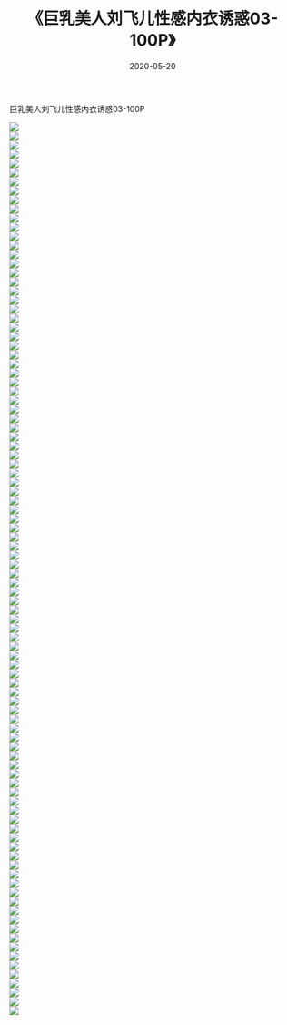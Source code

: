 ﻿---
layout: post
title:  《巨乳美人刘飞儿性感内衣诱惑03-100P》
date:   2020-05-20
img: http://img.660000.xyz/Sharelink/性感/2020/巨乳美人刘飞儿性感内衣诱惑03-100P/000.jpg
categories: [美女, 清纯, 唯美]
---

巨乳美人刘飞儿性感内衣诱惑03-100P

  ![](http://img.660000.xyz/Sharelink/性感/2020/巨乳美人刘飞儿性感内衣诱惑03-100P/001.jpg) <br> ![](http://img.660000.xyz/Sharelink/性感/2020/巨乳美人刘飞儿性感内衣诱惑03-100P/002.jpg) <br> ![](http://img.660000.xyz/Sharelink/性感/2020/巨乳美人刘飞儿性感内衣诱惑03-100P/003.jpg) <br> ![](http://img.660000.xyz/Sharelink/性感/2020/巨乳美人刘飞儿性感内衣诱惑03-100P/004.jpg) <br> ![](http://img.660000.xyz/Sharelink/性感/2020/巨乳美人刘飞儿性感内衣诱惑03-100P/005.jpg) <br> ![](http://img.660000.xyz/Sharelink/性感/2020/巨乳美人刘飞儿性感内衣诱惑03-100P/006.jpg) <br> ![](http://img.660000.xyz/Sharelink/性感/2020/巨乳美人刘飞儿性感内衣诱惑03-100P/007.jpg) <br> ![](http://img.660000.xyz/Sharelink/性感/2020/巨乳美人刘飞儿性感内衣诱惑03-100P/008.jpg) <br> ![](http://img.660000.xyz/Sharelink/性感/2020/巨乳美人刘飞儿性感内衣诱惑03-100P/009.jpg) <br> ![](http://img.660000.xyz/Sharelink/性感/2020/巨乳美人刘飞儿性感内衣诱惑03-100P/010.jpg) <br> ![](http://img.660000.xyz/Sharelink/性感/2020/巨乳美人刘飞儿性感内衣诱惑03-100P/011.jpg) <br> ![](http://img.660000.xyz/Sharelink/性感/2020/巨乳美人刘飞儿性感内衣诱惑03-100P/012.jpg) <br> ![](http://img.660000.xyz/Sharelink/性感/2020/巨乳美人刘飞儿性感内衣诱惑03-100P/013.jpg) <br> ![](http://img.660000.xyz/Sharelink/性感/2020/巨乳美人刘飞儿性感内衣诱惑03-100P/014.jpg) <br> ![](http://img.660000.xyz/Sharelink/性感/2020/巨乳美人刘飞儿性感内衣诱惑03-100P/015.jpg) <br> ![](http://img.660000.xyz/Sharelink/性感/2020/巨乳美人刘飞儿性感内衣诱惑03-100P/016.jpg) <br> ![](http://img.660000.xyz/Sharelink/性感/2020/巨乳美人刘飞儿性感内衣诱惑03-100P/017.jpg) <br> ![](http://img.660000.xyz/Sharelink/性感/2020/巨乳美人刘飞儿性感内衣诱惑03-100P/018.jpg) <br> ![](http://img.660000.xyz/Sharelink/性感/2020/巨乳美人刘飞儿性感内衣诱惑03-100P/019.jpg) <br> ![](http://img.660000.xyz/Sharelink/性感/2020/巨乳美人刘飞儿性感内衣诱惑03-100P/020.jpg) <br> ![](http://img.660000.xyz/Sharelink/性感/2020/巨乳美人刘飞儿性感内衣诱惑03-100P/021.jpg) <br> ![](http://img.660000.xyz/Sharelink/性感/2020/巨乳美人刘飞儿性感内衣诱惑03-100P/022.jpg) <br> ![](http://img.660000.xyz/Sharelink/性感/2020/巨乳美人刘飞儿性感内衣诱惑03-100P/023.jpg) <br> ![](http://img.660000.xyz/Sharelink/性感/2020/巨乳美人刘飞儿性感内衣诱惑03-100P/024.jpg) <br> ![](http://img.660000.xyz/Sharelink/性感/2020/巨乳美人刘飞儿性感内衣诱惑03-100P/025.jpg) <br> ![](http://img.660000.xyz/Sharelink/性感/2020/巨乳美人刘飞儿性感内衣诱惑03-100P/026.jpg) <br> ![](http://img.660000.xyz/Sharelink/性感/2020/巨乳美人刘飞儿性感内衣诱惑03-100P/027.jpg) <br> ![](http://img.660000.xyz/Sharelink/性感/2020/巨乳美人刘飞儿性感内衣诱惑03-100P/028.jpg) <br> ![](http://img.660000.xyz/Sharelink/性感/2020/巨乳美人刘飞儿性感内衣诱惑03-100P/029.jpg) <br> ![](http://img.660000.xyz/Sharelink/性感/2020/巨乳美人刘飞儿性感内衣诱惑03-100P/030.jpg) <br> ![](http://img.660000.xyz/Sharelink/性感/2020/巨乳美人刘飞儿性感内衣诱惑03-100P/031.jpg) <br> ![](http://img.660000.xyz/Sharelink/性感/2020/巨乳美人刘飞儿性感内衣诱惑03-100P/032.jpg) <br> ![](http://img.660000.xyz/Sharelink/性感/2020/巨乳美人刘飞儿性感内衣诱惑03-100P/033.jpg) <br> ![](http://img.660000.xyz/Sharelink/性感/2020/巨乳美人刘飞儿性感内衣诱惑03-100P/034.jpg) <br> ![](http://img.660000.xyz/Sharelink/性感/2020/巨乳美人刘飞儿性感内衣诱惑03-100P/035.jpg) <br> ![](http://img.660000.xyz/Sharelink/性感/2020/巨乳美人刘飞儿性感内衣诱惑03-100P/036.jpg) <br> ![](http://img.660000.xyz/Sharelink/性感/2020/巨乳美人刘飞儿性感内衣诱惑03-100P/037.jpg) <br> ![](http://img.660000.xyz/Sharelink/性感/2020/巨乳美人刘飞儿性感内衣诱惑03-100P/038.jpg) <br> ![](http://img.660000.xyz/Sharelink/性感/2020/巨乳美人刘飞儿性感内衣诱惑03-100P/039.jpg) <br> ![](http://img.660000.xyz/Sharelink/性感/2020/巨乳美人刘飞儿性感内衣诱惑03-100P/040.jpg) <br> ![](http://img.660000.xyz/Sharelink/性感/2020/巨乳美人刘飞儿性感内衣诱惑03-100P/041.jpg) <br> ![](http://img.660000.xyz/Sharelink/性感/2020/巨乳美人刘飞儿性感内衣诱惑03-100P/042.jpg) <br> ![](http://img.660000.xyz/Sharelink/性感/2020/巨乳美人刘飞儿性感内衣诱惑03-100P/043.jpg) <br> ![](http://img.660000.xyz/Sharelink/性感/2020/巨乳美人刘飞儿性感内衣诱惑03-100P/044.jpg) <br> ![](http://img.660000.xyz/Sharelink/性感/2020/巨乳美人刘飞儿性感内衣诱惑03-100P/045.jpg) <br> ![](http://img.660000.xyz/Sharelink/性感/2020/巨乳美人刘飞儿性感内衣诱惑03-100P/046.jpg) <br> ![](http://img.660000.xyz/Sharelink/性感/2020/巨乳美人刘飞儿性感内衣诱惑03-100P/047.jpg) <br> ![](http://img.660000.xyz/Sharelink/性感/2020/巨乳美人刘飞儿性感内衣诱惑03-100P/048.jpg) <br> ![](http://img.660000.xyz/Sharelink/性感/2020/巨乳美人刘飞儿性感内衣诱惑03-100P/049.jpg) <br> ![](http://img.660000.xyz/Sharelink/性感/2020/巨乳美人刘飞儿性感内衣诱惑03-100P/050.jpg) <br> ![](http://img.660000.xyz/Sharelink/性感/2020/巨乳美人刘飞儿性感内衣诱惑03-100P/051.jpg) <br> ![](http://img.660000.xyz/Sharelink/性感/2020/巨乳美人刘飞儿性感内衣诱惑03-100P/052.jpg) <br> ![](http://img.660000.xyz/Sharelink/性感/2020/巨乳美人刘飞儿性感内衣诱惑03-100P/053.jpg) <br> ![](http://img.660000.xyz/Sharelink/性感/2020/巨乳美人刘飞儿性感内衣诱惑03-100P/054.jpg) <br> ![](http://img.660000.xyz/Sharelink/性感/2020/巨乳美人刘飞儿性感内衣诱惑03-100P/055.jpg) <br> ![](http://img.660000.xyz/Sharelink/性感/2020/巨乳美人刘飞儿性感内衣诱惑03-100P/056.jpg) <br> ![](http://img.660000.xyz/Sharelink/性感/2020/巨乳美人刘飞儿性感内衣诱惑03-100P/057.jpg) <br> ![](http://img.660000.xyz/Sharelink/性感/2020/巨乳美人刘飞儿性感内衣诱惑03-100P/058.jpg) <br> ![](http://img.660000.xyz/Sharelink/性感/2020/巨乳美人刘飞儿性感内衣诱惑03-100P/059.jpg) <br> ![](http://img.660000.xyz/Sharelink/性感/2020/巨乳美人刘飞儿性感内衣诱惑03-100P/060.jpg) <br> ![](http://img.660000.xyz/Sharelink/性感/2020/巨乳美人刘飞儿性感内衣诱惑03-100P/061.jpg) <br> ![](http://img.660000.xyz/Sharelink/性感/2020/巨乳美人刘飞儿性感内衣诱惑03-100P/062.jpg) <br> ![](http://img.660000.xyz/Sharelink/性感/2020/巨乳美人刘飞儿性感内衣诱惑03-100P/063.jpg) <br> ![](http://img.660000.xyz/Sharelink/性感/2020/巨乳美人刘飞儿性感内衣诱惑03-100P/064.jpg) <br> ![](http://img.660000.xyz/Sharelink/性感/2020/巨乳美人刘飞儿性感内衣诱惑03-100P/065.jpg) <br> ![](http://img.660000.xyz/Sharelink/性感/2020/巨乳美人刘飞儿性感内衣诱惑03-100P/066.jpg) <br> ![](http://img.660000.xyz/Sharelink/性感/2020/巨乳美人刘飞儿性感内衣诱惑03-100P/067.jpg) <br> ![](http://img.660000.xyz/Sharelink/性感/2020/巨乳美人刘飞儿性感内衣诱惑03-100P/068.jpg) <br> ![](http://img.660000.xyz/Sharelink/性感/2020/巨乳美人刘飞儿性感内衣诱惑03-100P/069.jpg) <br> ![](http://img.660000.xyz/Sharelink/性感/2020/巨乳美人刘飞儿性感内衣诱惑03-100P/070.jpg) <br> ![](http://img.660000.xyz/Sharelink/性感/2020/巨乳美人刘飞儿性感内衣诱惑03-100P/071.jpg) <br> ![](http://img.660000.xyz/Sharelink/性感/2020/巨乳美人刘飞儿性感内衣诱惑03-100P/072.jpg) <br> ![](http://img.660000.xyz/Sharelink/性感/2020/巨乳美人刘飞儿性感内衣诱惑03-100P/073.jpg) <br> ![](http://img.660000.xyz/Sharelink/性感/2020/巨乳美人刘飞儿性感内衣诱惑03-100P/074.jpg) <br> ![](http://img.660000.xyz/Sharelink/性感/2020/巨乳美人刘飞儿性感内衣诱惑03-100P/075.jpg) <br> ![](http://img.660000.xyz/Sharelink/性感/2020/巨乳美人刘飞儿性感内衣诱惑03-100P/076.jpg) <br> ![](http://img.660000.xyz/Sharelink/性感/2020/巨乳美人刘飞儿性感内衣诱惑03-100P/077.jpg) <br> ![](http://img.660000.xyz/Sharelink/性感/2020/巨乳美人刘飞儿性感内衣诱惑03-100P/078.jpg) <br> ![](http://img.660000.xyz/Sharelink/性感/2020/巨乳美人刘飞儿性感内衣诱惑03-100P/079.jpg) <br> ![](http://img.660000.xyz/Sharelink/性感/2020/巨乳美人刘飞儿性感内衣诱惑03-100P/080.jpg) <br> ![](http://img.660000.xyz/Sharelink/性感/2020/巨乳美人刘飞儿性感内衣诱惑03-100P/081.jpg) <br> ![](http://img.660000.xyz/Sharelink/性感/2020/巨乳美人刘飞儿性感内衣诱惑03-100P/082.jpg) <br> ![](http://img.660000.xyz/Sharelink/性感/2020/巨乳美人刘飞儿性感内衣诱惑03-100P/083.jpg) <br> ![](http://img.660000.xyz/Sharelink/性感/2020/巨乳美人刘飞儿性感内衣诱惑03-100P/084.jpg) <br> ![](http://img.660000.xyz/Sharelink/性感/2020/巨乳美人刘飞儿性感内衣诱惑03-100P/085.jpg) <br> ![](http://img.660000.xyz/Sharelink/性感/2020/巨乳美人刘飞儿性感内衣诱惑03-100P/086.jpg) <br> ![](http://img.660000.xyz/Sharelink/性感/2020/巨乳美人刘飞儿性感内衣诱惑03-100P/087.jpg) <br> ![](http://img.660000.xyz/Sharelink/性感/2020/巨乳美人刘飞儿性感内衣诱惑03-100P/088.jpg) <br> ![](http://img.660000.xyz/Sharelink/性感/2020/巨乳美人刘飞儿性感内衣诱惑03-100P/089.jpg) <br> ![](http://img.660000.xyz/Sharelink/性感/2020/巨乳美人刘飞儿性感内衣诱惑03-100P/090.jpg) <br> ![](http://img.660000.xyz/Sharelink/性感/2020/巨乳美人刘飞儿性感内衣诱惑03-100P/091.jpg) <br> ![](http://img.660000.xyz/Sharelink/性感/2020/巨乳美人刘飞儿性感内衣诱惑03-100P/092.jpg) <br> ![](http://img.660000.xyz/Sharelink/性感/2020/巨乳美人刘飞儿性感内衣诱惑03-100P/093.jpg) <br> ![](http://img.660000.xyz/Sharelink/性感/2020/巨乳美人刘飞儿性感内衣诱惑03-100P/094.jpg) <br> ![](http://img.660000.xyz/Sharelink/性感/2020/巨乳美人刘飞儿性感内衣诱惑03-100P/095.jpg) <br> ![](http://img.660000.xyz/Sharelink/性感/2020/巨乳美人刘飞儿性感内衣诱惑03-100P/096.jpg) <br> ![](http://img.660000.xyz/Sharelink/性感/2020/巨乳美人刘飞儿性感内衣诱惑03-100P/097.jpg) <br> ![](http://img.660000.xyz/Sharelink/性感/2020/巨乳美人刘飞儿性感内衣诱惑03-100P/098.jpg) <br>